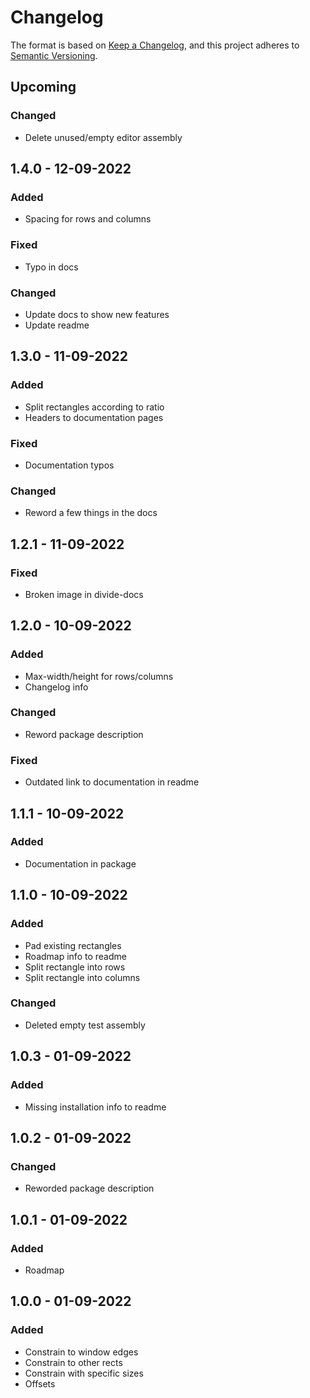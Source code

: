 ﻿# Changelog

The format is based on [Keep a Changelog](https://keepachangelog.com/en/1.0.0/),
and this project adheres to [Semantic Versioning](https://semver.org/spec/v2.0.0.html).

## Upcoming

### Changed

- Delete unused/empty editor assembly

## 1.4.0 - 12-09-2022

### Added

- Spacing for rows and columns

### Fixed

- Typo in docs

### Changed

- Update docs to show new features
- Update readme

## 1.3.0 - 11-09-2022

### Added

- Split rectangles according to ratio
- Headers to documentation pages

### Fixed

- Documentation typos

### Changed

- Reword a few things in the docs

## 1.2.1 - 11-09-2022

### Fixed

- Broken image in divide-docs

## 1.2.0 - 10-09-2022

### Added

- Max-width/height for rows/columns
- Changelog info

### Changed

- Reword package description

### Fixed

- Outdated link to documentation in readme

## 1.1.1 - 10-09-2022

### Added

- Documentation in package

## 1.1.0 - 10-09-2022

### Added

- Pad existing rectangles
- Roadmap info to readme
- Split rectangle into rows
- Split rectangle into columns

### Changed

- Deleted empty test assembly

## 1.0.3 - 01-09-2022

### Added

- Missing installation info to readme

## 1.0.2 - 01-09-2022

### Changed

- Reworded package description

## 1.0.1 - 01-09-2022

### Added

- Roadmap

## 1.0.0 - 01-09-2022

### Added

- Constrain to window edges
- Constrain to other rects
- Constrain with specific sizes
- Offsets